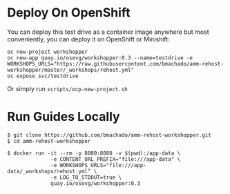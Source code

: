 # Deploy On OpenShift

You can deploy this test drive as a container image anywhere but most conveniently, you can deploy it on OpenShift or Minishift:

~~~shell
oc new-project workshopper
oc new-app quay.io/osevg/workshopper:0.3 --name=testdrive -e WORKSHOPS_URLS="https://raw.githubusercontent.com/bmachado/amm-rehost-workshopper/master/_workshops/rehost.yml"
oc expose svc/testdrive
~~~

Or simply run `scripts/ocp-new-project.sh`

# Run Guides Locally

~~~shell
$ git clone https://github.com/bmachado/amm-rehost-workshopper.git
$ cd amm-rehost-workshopper

$ docker run -it --rm -p 8080:8080 -v $(pwd):/app-data \
              -e CONTENT_URL_PREFIX="file:///app-data" \
              -e WORKSHOPS_URLS="file:///app-data/_workshops/rehost.yml" \
              -e LOG_TO_STDOUT=true \
              quay.io/osevg/workshopper:0.3
~~~

